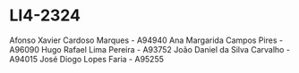 # LI4-2324

  Afonso Xavier Cardoso Marques - A94940 
  Ana Margarida Campos Pires - A96090 
  Hugo Rafael Lima Pereira - A93752 
  João Daniel da Silva Carvalho - A94015 
  José Diogo Lopes Faria - A95255 






